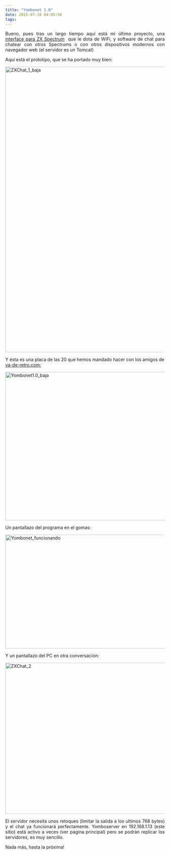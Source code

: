 ```yaml
---
title: "Yombonet 1.0"
date: 2015-07-18 04:05:58
tags: 
---
```

<p style="text-align: justify;">Bueno, pues tras un largo tiempo aquí está mi último proyecto, una <a href="https://github.com/yomboprime/ZXChat">interface para ZX Spectrum</a>  que le dota de WiFi, y software de chat para chatear con otros Spectrums o con otros dispositivos modernos con navegador web (el servidor es un Tomcat)</p>
Aquí está el prototipo, que se ha portado muy bien:

<a href="http://yombo.org/wp-content/uploads/2015/07/ZXChat_1_baja.jpg"><img class="aligncenter size-large wp-image-1170" src="http://yombo.org/wp-content/uploads/2015/07/ZXChat_1_baja-709x1024.jpg" alt="ZXChat_1_baja" width="625" height="903" /></a>

Y ésta es una placa de las 20 que hemos mandado hacer con los amigos de <a href="http://va-de-retro.com">va-de-retro.com:</a>

<a href="http://yombo.org/wp-content/uploads/2015/07/Yombonet1.0_baja.jpg"><img class="aligncenter size-large wp-image-1172" src="http://yombo.org/wp-content/uploads/2015/07/Yombonet1.0_baja-1024x768.jpg" alt="Yombonet1.0_baja" width="625" height="469" /></a>

Un pantallazo del programa en el gomas:

<a href="http://yombo.org/wp-content/uploads/2015/07/Yombonet_funcionando.jpg"><img class="aligncenter size-full wp-image-1175" src="http://yombo.org/wp-content/uploads/2015/07/Yombonet_funcionando.jpg" alt="Yombonet_funcionando" width="640" height="360" /></a>

Y un pantallazo del PC en otra conversación:

<a href="http://yombo.org/wp-content/uploads/2015/07/ZXChat_2.png"><img class="aligncenter size-full wp-image-1174" src="http://yombo.org/wp-content/uploads/2015/07/ZXChat_2.png" alt="ZXChat_2" width="593" height="478" /></a>
<p style="text-align: justify;">El servidor necesita unos retoques (limitar la salida a los ultimos 768 bytes) y el chat ya funcionará perfectamente. Yomboserver en 192.168.1.13 (este sitio) está activo a veces (ver página principal) pero se podrán replicar los servidores, es muy sencillo.</p>
<p style="text-align: justify;">Nada más, hasta la próxima!</p>